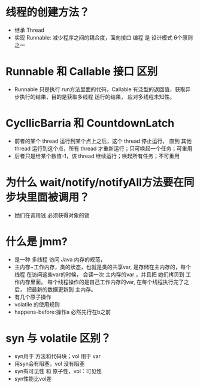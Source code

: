 # 线程的创建方法？
- 继承 Thread
- 实现 Runnable: 减少程序之间的耦合度，面向接口 编程 是 设计模式 6个原则之一

# Runnable 和 Callable 接口 区别
- Runnable 只是执行 run方法里面的代码，Callable 有泛型的返回值，获取异步执行的结果，目的是获取多线程 运行的结果，
应对多线程未知性。

# CycllicBarria 和 CountdownLatch
- 前者的某个 thread 运行到某个点上之后，这个 thread 停止运行， 直到 其他 thread 运行到这个点，所有 thread 才重新运行；只可唤起一个任务；可重用
- 后者只是给某个数值-1，该 thread 继续运行；唤起所有任务；不可重用

# 为什么 wait/notify/notifyAll方法要在同步块里面被调用？
- 她们在调用钱 必须获得对象的锁

# 什么是 jmm?
- 是一种 多线程 访问 Java 内存的规范，
- 主内存+工作内存，类的状态，也就是类的共享var, 是存储在主内存的，每个线程 在访问这些var的时候， 会读一次 主内存的var ，并且把
她们拷贝到 工作内存里面。 每个线程操作的是自己工作内存的var, 在每个线程执行完了之后， 把最新的数据更新到 主内存。
- 有几个原子操作
- volatile 的使用规则
- happens-before:操作a 必然先行在b之前

# syn 与 volatile 区别？
- syn用于 方法和代码块；vol 用于 var
- 用syn会有阻塞，vol 没有阻塞
- syn有可见性 和 原子性，vol：可见性
- syn性能比vol差
